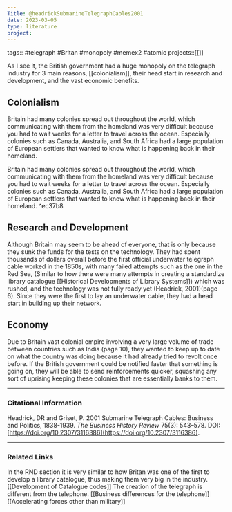 ```yaml
---
Title: @headrickSubmarineTelegraphCables2001
date: 2023-03-05
type: literature
project:
---
```

tags:: #telegraph #Britan #monopoly #memex2 #atomic 
projects::[[]]

As I see it, the British government had a huge monopoly on the telegraph industry for 3 main reasons, [[colonialism]], their head start in research and development, and the vast economic benefits.

## Colonialism
  
Britain had many colonies spread out throughout the world, which communicating with them from the homeland was very difficult because you had to wait weeks for a letter to travel across the ocean. Especially colonies such as Canada, Australia, and South Africa had a large population of European settlers that wanted to know what is happening back in their homeland.

Britain had many colonies spread out throughout the world, which communicating with them from the homeland was very difficult because you had to wait weeks for a letter to travel across the ocean. Especially colonies such as Canada, Australia, and South Africa had a large population of European settlers that wanted to know what is happening back in their homeland. ^ec37b8
## Research and Development 
Although Britain may seem to be ahead of everyone, that is only because they sunk the funds for the tests on the technology. They had spent thousands of dollars overall before the first official underwater telegraph cable worked in the 1850s, with many failed attempts such as the one in the Red Sea, (Similar to how there were many attempts in creating a standardize library catalogue [[Historical Developments of Library Systems]]) which was rushed, and the technology was not fully ready yet (Headrick, 2001)(page 6). Since they were the first to lay an underwater cable, they had a head start in building up their network.
## Economy
Due to Britain vast colonial empire involving a very large volume of trade between countries such as India (page 10), they wanted to keep up to date on what the country was doing because it had already tried to revolt once before. If the British government could be notified faster that something is going on, they will be able to send reinforcements quicker, squashing any sort of uprising keeping these colonies that are essentially banks to them.

---
### Citational Information

Headrick, DR and Griset, P. 2001 Submarine Telegraph Cables: Business and Politics, 1838-1939. _The Business History Review_ 75(3): 543–578. DOI: [https://doi.org/10.2307/3116386](https://doi.org/10.2307/3116386).

---

### Related Links

In the RND section it is very similar to how Britan was one of the first to develop a library catalogue, thus making them very big in the industry. [[Development of Catalogue codes]]
The creation of the telegraph is different from the telephone. [[Business differences for the telephone]] [[Accelerating forces other than military]]

